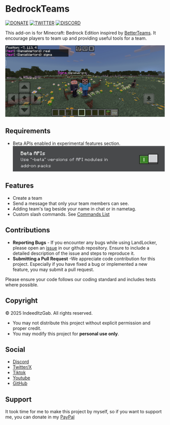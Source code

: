 # BedrockTeams
[![DONATE](https://img.shields.io/badge/Donate-PayPal-green.svg)](https://www.paypal.me/GabrielBondoc09)
[![TWITTER](https://img.shields.io/twitter/follow/IndeedItzGab)](https://x.com/IndeedItzGab?t=UL3bhR8CksHJSWn89duhuA&s=09)
[![DISCORD](https://badgen.net/badge/icon/discord?icon=discord&label)](https://discord.gg/23vG3Np6AH)

This add-on is for Minecraft: Bedrock Edition inspired by [BetterTeams](). It encourage players to team up and providing useful tools for a team.

![example](docs/images/example.jpg)

## Requirements
- Beta APIs enabled in experimental features section.
![beta_api](docs/images/beta_apis.jpg)

## Features
- Create a team
- Send a message that only your team members can see.
- Adding team's tag beside your name in chat or in nametag.
- Custom slash commands. See [Commands List](docs/COMMANDS.md)

## Contributions
- **Reporting Bugs** - If you encounter any bugs while using LandLocker, please open an [issue](https://github.com/IndeedItzGab/LandLocker/issues/new) in our github repository. Ensure to include a detailed description of the issue and steps to reproduce it.
- **Submitting a Pull Request** -We appreciate code contribution for this project. Especially if you have fixed a bug or implemented a new feature, you may submit a pull request.

Please ensure your code follows our coding standard and includes tests where possible.

## Copyright
© 2025 IndeedItzGab. All rights reserved.
- You may not distribute this project without explicit permission and proper credit.
- You may modify this project for **personal use only**.

## Social
- [Discord](https://discord.gg/4TceQdswpW)
- [Twitter/X](https://x.com/IndeedItzGab?t=mVb6cc54QfokUthzfjZrXQ&s=09)
- [Tiktok](https://www.tiktok.com/@indeeditzgab?_t=ZS-8wILO97Irf6&_r=1)
- [Youtube](https://youtube.com/@indeeditzgab?si=aTD1oMnwc6g6NS9L)
- [GitHub](https://github.com/IndeedItzGab)

## Support
It took time for me to make this project by myself, so if you want to support me, you can donate in my [PayPal](https://www.paypal.me/GabrielBondoc09)
